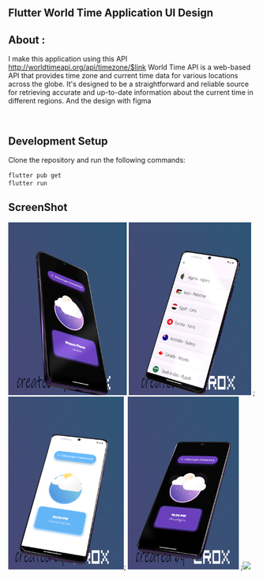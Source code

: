 ## Flutter World Time Application UI Design 
## About :
I make this application using this API http://worldtimeapi.org/api/timezone/$link
World Time API is a web-based API that provides time zone and current time data for various locations across the globe. It's designed to be a straightforward and reliable source for retrieving accurate and up-to-date information about the current time in different regions.
And  the design with figma


<br>

## Development Setup
Clone the repository and run the following commands:
```
flutter pub get
flutter run
```

## ScreenShot

<img src="assets/img/1.png" height="350em" />&nbsp;<img src="assets/img/2.png" height="350em" />
;<img src="assets/img/3.png" height="350em" />;
<img src="assets/img/4.png" height="350em" />
;<img src="assets/img/untitled.gif" height="500em" />
